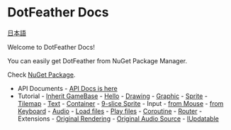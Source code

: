 # DotFeather Docs

[日本語](ja/index.md)

Welcome to DotFeather Docs!

You can easily get DotFeather from NuGet Package Manager.

Check [NuGet Package](https://www.nuget.org/packages/DotFeather/).

-   API Documents - [API Docs is here](https://dotfeather.netlify.com/api/)
-   Tutorial - [Inherit GameBase](gamebase.md) - [Hello](hello.md) -
    [Drawing](drawing.md) - [Graphic](drawing/Graphic.md) -
    [Sprite](drawing/sprite.md) - [Tilemap](drawing/tilemap.md) -
    [Text](drawing/text.md) - [Container](drawing/container.md) -
    [9-slice Sprite](drawing/9slice.md) - Input - [from Mouse](input/mouse.md) -
    [from Keyboard](input/keyboard.md) - [Audio](audio.md) -
    [Load files](audio/load.md) - [Play files](audio/play.md) -
    [Coroutine](coroutine.md) - [Router](router.md) - Extensions -
    [Original Rendering](plugin/render.md) -
    [Original Audio Source](plugin/audiosource.md) -
    [IUpdatable](plugin/updatable.md)

<!--
	- Official Plugins (TBD)
		- DotFeather.UI
		- DotFeather.Management
		- DotFeather.UI.Mvvm
-->
